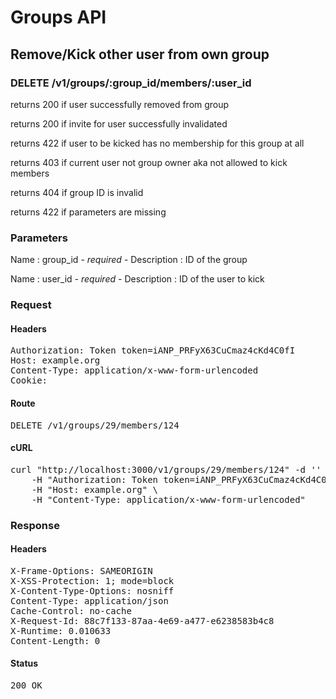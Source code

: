 # Groups API

## Remove/Kick other user from own group

### DELETE /v1/groups/:group_id/members/:user_id

returns 200 if user successfully removed from group

returns 200 if invite for user successfully invalidated

returns 422 if user to be kicked has no membership for this group at all

returns 403 if current user not group owner aka not allowed to kick members

returns 404 if group ID is invalid

returns 422 if parameters are missing

### Parameters

Name : group_id *- required -*
Description : ID of the group

Name : user_id *- required -*
Description : ID of the user to kick

### Request

#### Headers

<pre>Authorization: Token token=iANP_PRFyX63CuCmaz4cKd4C0fI
Host: example.org
Content-Type: application/x-www-form-urlencoded
Cookie: </pre>

#### Route

<pre>DELETE /v1/groups/29/members/124</pre>

#### cURL

<pre class="request">curl &quot;http://localhost:3000/v1/groups/29/members/124&quot; -d &#39;&#39; -X DELETE \
	-H &quot;Authorization: Token token=iANP_PRFyX63CuCmaz4cKd4C0fI&quot; \
	-H &quot;Host: example.org&quot; \
	-H &quot;Content-Type: application/x-www-form-urlencoded&quot;</pre>

### Response

#### Headers

<pre>X-Frame-Options: SAMEORIGIN
X-XSS-Protection: 1; mode=block
X-Content-Type-Options: nosniff
Content-Type: application/json
Cache-Control: no-cache
X-Request-Id: 88c7f133-87aa-4e69-a477-e6238583b4c8
X-Runtime: 0.010633
Content-Length: 0</pre>

#### Status

<pre>200 OK</pre>

